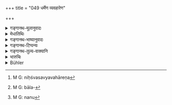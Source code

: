 +++
title = "049 धर्मेण व्यवहारेण"

+++

<details><summary>गङ्गानथ-मूलानुवादः</summary>

He shall make the advanced money repaid by means of (a) good faith, (b) tactful transaction, (c) trick, (d) moral pressure, and (c) force, the fifth.—(49)
</details>

<details><summary>मेधातिथिः</summary>

तत्र धर्मस्कन्धकरीत्या स्तोकं स्तोकं ग्रहणम् — "इदम् अद्य, इदं श्व, इदं परश्वः, यथा कुटुम्बसंवाहो ऽस्यैवं वयम् अपि तव कुऋउम्बभूताः संविभागयोग्याः" — इत्यादि पठितप्रयोगो **धर्मः** । यस् तु निःस्वः स **व्यवहारेण**[^१८९] दापयितव्यः । अन्यत्र कर्णोदकवद् धनं दत्वा कृषिवाणिज्यादिना व्यवहारयितव्यम् । तत्रोत्पन्नं धनं तस्माद् ग्रहीतव्यम् । यस् तु व्यवहारो राजनिवेद्यस् तस्य सर्वोपायपरिक्षये योज्यत्वाद् **बल**ग्रहणेन[^१९०] च गृहीतत्वात् । यस् तु साक्षान् न ददाति विद्यमानधनो ऽपि स **छलेन** दापयितव्यः । केनचिद् अपदेशेन विवाहोत्सवादिना कटकाद्याभरणं गृहीत्वा न दातव्यम्, यावद् अनेन तद् धनं न दत्तम् । **आचरितम्** अभोजनगृहद्वारोपवेशनादि । **बलं** राजाधिकरणोपस्थानम् । तत्र राजा साम्नाप्रयच्छन्तं निगृह्य च प्रपीड्य दापयतीति । न तु[^१९१] स्वगृहसंबन्धिधनादि बलम्, यतः "प्रकृतीनां बलं राजा" इति पठ्यते अस्मिन्न् एव प्रसङ्गे उशनसा । 


[^१९१]:
     M G: nanu


[^१९०]:
     M G: bāla-


[^१८९]:
     M G: niḥśvasavyavahāreṇa

- <u>अन्ये</u> तु राज्ञ एवायम् उपदेश इति वर्णयन्ति, राजधर्मप्रकरणात् । राजा ज्ञापित उपायैर् एनं दापयेत् पराजितं स्वयं प्रतिपन्नं च । न तु सहसावष्टभ्य सर्वस्वं धनिने प्रतिपादनीयः । यत उभयानुग्रहो राज्ञा कर्तव्यः । सर्वस्वदाने चाधर्मणस्य कुटुम्बोत्सादः स्यात् सो ऽपि न युक्तः । उक्तं हि-

- नावसाद्य शनैर् दाप्यः काले काले यथोदयम् ।

- ब्राह्मणस् तु विशेषेण धार्मिके सति राजनि ॥ इति ।

तस्मात् किंचन वृद्ध्या संदापनीयः । कुटुम्बाद् अधिकधनसंभवे सर्वं दापनीयः । सर्वासंभवे च "कर्मणापि समं कुर्यात्" (म्ध् ८.१७७) इति । अन्यस्मिन् व्याख्याने छलाचारौ राजानम् अज्ञापयित्वा न कार्यौ ॥ ८.४९ ॥
</details>

<details><summary>गङ्गानथ-भाष्यानुवादः</summary>

(*a*) ‘*Dharmeṇa*,’ ‘*by means of good faith*’;—*i.e*., receiving little by little;—‘so much to-day, so much to-morrow, so much the day after to-morrow;—just as it behoves him to maintain his family, so also is it his duty to help me,—I also am a member of his family and as such a sharer in his wealth,’—the use of such language constitutes ‘*good faith*.’

(*b*) The man who has absolutely no property should be made to repay the debt by ‘*tactful transaction*’; on the same principle on which, for the purpose of drawing out water from the ear one puts more water into it, the creditor should advance to the debtor more money, in order to enable him to have recourse to agriculture or trade or some other means of acquiring wealth, and then receive from him the wealth thus obtained. The ‘*vyavahāra*’ that consists in filing a suit before the King is not what is meant by the term as used hero; since one should have recourse to this only when all other means have failed, and as such it is included under ‘force.’

(*c*) When, even though possessed of the requisite wealth, the debtor does not pay in a straight manner, he should be made to pay by means of ‘*trick*’; *i.e*., under some such pretext as that of a marriage-ceremony or some such occasion, he should borrow from him a bracelet or some such ornament, and not return it until the debt has been cleared off.

(*d*) ‘*Moral pressure*’;—by giving up food and constantly sitting at the man’s door and so forth.

(*e*) ‘*Force*’;—presenting one’self before the King’s court; where the King shall have the man called quietly and by inflicting some punishment make him pay up. The ‘*bala*’ of the text does not mean the creditor’s strength in the shape of his relatives and wealth, etc.; because of the maxim that the ‘force’ or ‘strength’ of the subject lies in the King, which has been propounded in connection with the present context.

Others have explained the verse ṭo mean that by the means here enumerated the *King* shall have the debt repaid;—and their reason for saying so lies in the fact that it occurs in the context dealing with the duties of the King. The sense of the verse thus is that ‘when the amount claimed has been either admitted by the debtor or decreed by the court, the King shall make him pay it up by these methods;—and he shall not, all at once, have the entire property of the debtor handed over to the creditor; since the kindly treatment of both parties constitutes the King’s duty: and if the debtor’s entire property were handed over to the creditor, his whole family would perish, and this would not be right. To this end we have the declaration—‘Without absolutely ruining him, the debtor should he made to pay little by little, according to his income, specially so in the case of the Brāhmaṇa,—when the King is righteous.’ So that the man should be made to pay the principal along with a small amount as interest; but in the event of the man possessing wealth more than what is needed for the maintenance of his family, he should be made to pay the entire amount of the claim; and if this be not possible, then ‘the debt shall be liquidated by service, etc.’ (8.177).

In the former explanation, the creditor shall not have recourse to ‘trick’ or ‘moral pressure,’ without notifying the same to the King.—(49).
</details>

<details><summary>गङ्गानथ-टिप्पन्यः</summary>

‘*Vyavahāreṇa*’.—‘By business-transaction: advancing more money to the debtor with which, as capital, the latter would carry on some trade, with the profits of which he would gradually clear off the older debt also’ (Medhātithi);—‘by law-suit’ (Govindarāja, Kullūka and Narāyāṇa; noted but rejected by Medhātithi);—‘by threatening a suit’ (Nandana);—‘by forced sale of property’ (Rāghavānanda).

Both Buhler and Hopkins represent Medhātithi as explaining this term to mean ‘forced labour’. But there is nothing in Medhātithi to show this. What Medhātithi means is quite clear, and it is made clearer by the illustration given by him of ‘*karṇodaka*’; it is a common practice in India that when water gets into the ear and cannot be easily got out, people pour more water into it, and along with this latter, the former water also flows out.

This verse is quoted in and *Aparārka* (p. 645), which adds the following notes:—‘*dharma*:’ is ‘truth’,—‘*vyavahāra*’, stands for such evidence as is documentary, oral and so forth,—‘*chala*’ is
*trick*,—‘*ācaritam*,’ ‘custom of the country’,—‘*balam*’ means
oppression by starving and so forth.

It is quoted in *Vivādaratnākara* (p. 67);—and in *Mitākṣarā* (on 2.40), which adds the following notes:—‘*dharmeṇa*,’ *i.e*., ‘by truthful persuasion’,—‘*vyavahāreṇa*’, *i.e*., ‘by adducing witnesses, documents and other kinds of evidence’,—‘*chalena*’, *i.e*., borrowing from him ornaments and other things under the pretext of some ceremonies &c. in the family,—‘*ācaritena*’, *i.e*., by starving,—the fifth method being the application of ‘*bala*’, force, in the shape of keeping him chained and so forth;—by these methods is the creditor to recover the money that he had advanced on interest.

It is quoted in *Parāśaramādhava* (Vyavahāra, p. 191);—in
*Nṛsiṃhaprasāda* (Vyavahāra, p. 19a);—and in *Kṛtyakalpataru* (78b).
</details>

<details><summary>गङ्गानथ-तुल्य-वाक्यानि</summary>

*Nārada* (4.122).—(Same as Manu.)

*Kātyāyana* (Vivādaratnākara, p. 67).—‘When the debtor is openly
arrested and brought before the assembly of men and kept there till he pays—this, being in consonance with the custom of the country, is called
*Legal Proceedings*. By beating, by arresting, by work, by law-suit, and
first of all, by peaceful persuasion,—should the creditor obtain repayment of his dues.’

*Nārada* (1.122).—‘By the mode consonant with religion, by legal
proceedings, by fraud, by customary mode, and fifthly, by force, a creditor may recover what he has lent.’

*Bṛhaspati* (11.54 *et seq*.).—‘When a debtor has admitted a debt, it
may he recovered from him by the expedients of friendly expostulation, by moral suasion, by artful management, by compulsion and by confinement in the house. When a debtor is caused to pay by the advice of friends and kinsmen, by friendly remonstrances, by constant following, or by the creditor starving himself, it is termed *Moral Suasion*. When a creditor with a crafty design, borrows something from the debtor and withholds it as a pledge, and thereby enforces payment of the debt, it is termed
*Artful Management*;—when the debtor is fettered and conducted to the
creditor’s house, where he is compelled by beating and other forcible means, to pay the debt, it is called *Compulsion*;—when the debtor is made to pay by confining his son, wife, or cattle, or by sitting at his door, it is termed *Confinement in the* *House*.’
</details>

<details><summary>भारुचिः</summary>

**धर्मेण** साम्नानुद्वेजयन् शनैर् दापयेत्, शपथेन वा संप्रतिपत्तौ । तावद् एवम् अप्रतिपत्तौ व्यवहारेण वक्ष्यति; छलेन वानेकप्रकारेणापि विश्वास्य; आचरितेन वाभोजनगृहद्वारोपवेशनादिना लोकसमाचरितेन; बलेन वा स्वगृहबन्धनादिना मा भूद् अस्यार्थक्षयो राजसमावेशनेन । एवं च सत्य् अत्र नास्ति कश्चिद् धर्मातिक्रमो, यस्माद् अतः —
</details>

<details><summary>Bühler</summary>

049	By moral suasion, by suit of law, by artful management, or by the customary proceeding, a creditor may recover property lent; and fifthly, by force.
</details>
